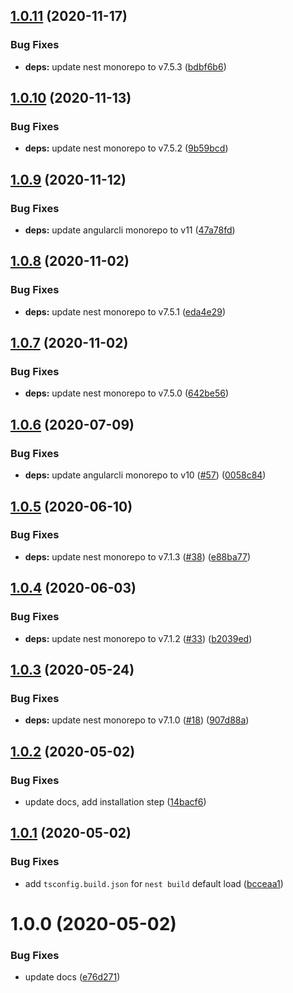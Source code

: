 ## [1.0.11](https://github.com/nest-x/nestx-schematics/compare/v1.0.10...v1.0.11) (2020-11-17)


### Bug Fixes

* **deps:** update nest monorepo to v7.5.3 ([bdbf6b6](https://github.com/nest-x/nestx-schematics/commit/bdbf6b6b230f17fdfe3af8503c3e6ad350143627))

## [1.0.10](https://github.com/nest-x/nestx-schematics/compare/v1.0.9...v1.0.10) (2020-11-13)


### Bug Fixes

* **deps:** update nest monorepo to v7.5.2 ([9b59bcd](https://github.com/nest-x/nestx-schematics/commit/9b59bcda71e3d0ab030ce60a4156fd40459a4649))

## [1.0.9](https://github.com/nest-x/nestx-schematics/compare/v1.0.8...v1.0.9) (2020-11-12)


### Bug Fixes

* **deps:** update angularcli monorepo to v11 ([47a78fd](https://github.com/nest-x/nestx-schematics/commit/47a78fd0b881d03f61d7f8d3d3296d2455354f98))

## [1.0.8](https://github.com/nest-x/nestx-schematics/compare/v1.0.7...v1.0.8) (2020-11-02)


### Bug Fixes

* **deps:** update nest monorepo to v7.5.1 ([eda4e29](https://github.com/nest-x/nestx-schematics/commit/eda4e2985346e895a55c0d5a6ec32ac40d7a7350))

## [1.0.7](https://github.com/nest-x/nestx-schematics/compare/v1.0.6...v1.0.7) (2020-11-02)


### Bug Fixes

* **deps:** update nest monorepo to v7.5.0 ([642be56](https://github.com/nest-x/nestx-schematics/commit/642be56d079fc8b22245c5b441be9778d0800d6a))

## [1.0.6](https://github.com/nest-x/nestx-schematics/compare/v1.0.5...v1.0.6) (2020-07-09)


### Bug Fixes

* **deps:** update angularcli monorepo to v10 ([#57](https://github.com/nest-x/nestx-schematics/issues/57)) ([0058c84](https://github.com/nest-x/nestx-schematics/commit/0058c84a51dc9034fd86f1bf9388da1af9fd72a8))

## [1.0.5](https://github.com/nest-x/nestx-schematics/compare/v1.0.4...v1.0.5) (2020-06-10)


### Bug Fixes

* **deps:** update nest monorepo to v7.1.3 ([#38](https://github.com/nest-x/nestx-schematics/issues/38)) ([e88ba77](https://github.com/nest-x/nestx-schematics/commit/e88ba77310c72b0022dabf94c383639cfaa0b323))

## [1.0.4](https://github.com/nest-x/nestx-schematics/compare/v1.0.3...v1.0.4) (2020-06-03)


### Bug Fixes

* **deps:** update nest monorepo to v7.1.2 ([#33](https://github.com/nest-x/nestx-schematics/issues/33)) ([b2039ed](https://github.com/nest-x/nestx-schematics/commit/b2039ed8f1d386b9ec3db84e008b2458d163e018))

## [1.0.3](https://github.com/nest-x/nestx-schematics/compare/v1.0.2...v1.0.3) (2020-05-24)


### Bug Fixes

* **deps:** update nest monorepo to v7.1.0 ([#18](https://github.com/nest-x/nestx-schematics/issues/18)) ([907d88a](https://github.com/nest-x/nestx-schematics/commit/907d88ad570e6419aa4023c12d606b399dc1d5e4))

## [1.0.2](https://github.com/nest-x/nestx-schematics/compare/v1.0.1...v1.0.2) (2020-05-02)


### Bug Fixes

* update docs, add installation step ([14bacf6](https://github.com/nest-x/nestx-schematics/commit/14bacf6714bb2dc3b1b1ffd1ff354de69f1c2a82))

## [1.0.1](https://github.com/nest-x/nestx-schematics/compare/v1.0.0...v1.0.1) (2020-05-02)


### Bug Fixes

* add `tsconfig.build.json` for `nest build` default load ([bcceaa1](https://github.com/nest-x/nestx-schematics/commit/bcceaa1684b4fde7d5a20d665c558d451aed57c5))

# 1.0.0 (2020-05-02)


### Bug Fixes

* update docs ([e76d271](https://github.com/nest-x/nestx-schematics/commit/e76d271205c2cda5dd0588c1558141b115b131e5))
